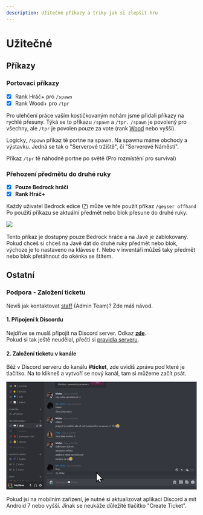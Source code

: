 ```yaml
---
description: Užitečné příkazy a triky jak si zlepšit hru
---
```


# Užitečné

## Příkazy

### Portovací příkazy <a href="#tp" id="tp"></a>

* [x] Rank Hráč+ pro `/spawn`
* [x] Rank Wood+ pro `/tpr`

Pro ulehčení práce vaším kostičkovaným nohám jsme přidali příkazy na rychlé přesuny. Týká se to příkazu `/spawn` a `/tpr.` `/spawn` je povolený pro všechny, ale `/tpr` je povolen pouze za vote (rank [Wood](../ranks/r.md#wood) nebo vyšší).

Logicky, `/spawn` příkaz tě portne na spawn. Na spawnu máme obchody a výstavku. Jedná se tak o "Serverové tržiště", či "Serverové Náměstí".

Příkaz `/tpr` tě náhodně portne po světě (Pro rozmístění pro survival)

### Přehození předmětu do druhé ruky <a href="#offhand" id="offhand"></a>

* [x] **Pouze Bedrock hráči**
* [x] **Rank Hráč+**

Každý uživatel Bedrock edice ([?](../server/slovnik.md#bedrock-java-edition)) může ve hře použít příkaz `/geyser offhand`\
Po použití příkazu se aktuální předmět nebo blok přesune do druhé ruky.

![](../.gitbook/assets/ezgif.com-gif-maker.gif)

Tento příkaz je dostupný pouze Bedrock hráče a na Javě je zablokovaný. Pokud chceš si chceš na Javě dát do druhé ruky předmět nebo blok, výchoze je to nastaveno na klávese `f`. Nebo v inventáři můžeš taky předmět nebo blok přetáhnout do okénka se štítem.

## Ostatní

### Podpora - Založení ticketu <a href="#ticket" id="ticket"></a>

Nevíš jak kontaktovat [staff](../server/staff.md) (Admin Team)? Zde máš návod.

#### 1. Připojení k Discordu <a href="#discord-connect" id="discord-connect"></a>

Nejdříve se musíš připojit na Discord server. Odkaz [**zde**](https://discord.gg/W4yguRbT34).\
Pokud si tak ještě neudělal, přečti si [pravidla serveru](../server/rules/).

#### 2. Založení ticketu v kanále <a href="#ticket-create" id="ticket-create"></a>

Běž v Discord serveru do kanálu **#ticket**, zde uvidíš zprávu pod které je tlačítko. Na to klikneš a vytvoří se nový kanál, tam si můžeme začít psát.

<div align="left">

<img src="../.gitbook/assets/ticket-create.gif" alt="Vytvoření ticketu na Discord serveru">

</div>

Pokud jsi na mobilním zařízení, je nutné si aktualizovat aplikaci Discord a mít Android 7 nebo vyšší. Jinak se neukáže důležité tlačítko "Create Ticket".
